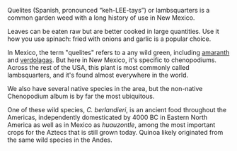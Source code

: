 Quelites (Spanish, pronounced “keh-LEE-tays”) or lambsquarters is a common garden weed with a long history of use in New Mexico.

Leaves can be eaten raw but are better cooked in large quantities. Use it how you use spinach: fried with onions and garlic is a popular choice.

In Mexico, the term "quelites" refers to a any wild green, including [amaranth](amaranthus) and [verdolagas](portulaca). But here in New Mexico, it's specific to chenopodiums. Across the rest of the USA, this plant is most commonly called lambsquarters, and it's found almost everywhere in the world.

We also have several native species in the area, but the non-native Chenopodium album is by far the most ubiquitous.

One of these wild species, _C. berlandieri_, is an ancient food throughout the Americas, independently domesticated by 4000 BC in Eastern North America as well as in Mexico as _huauzontle_, among the most important crops for the Aztecs that is still grown today. Quinoa likely originated from the same wild species in the Andes.
